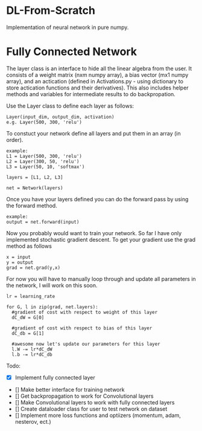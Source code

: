 # DL-From-Scratch
Implementation of neural network in pure numpy.

# Fully Connected Network
The layer class is an interface to hide all the linear algebra from the user. It consists of a weight matrix (nxm numpy array), 
a bias vector (mx1 numpy array), and an actication (defined in Activations.py - using dictionary to store actication functions and their derivatives). This also includes helper methods and variables for intermediate results to do backpropation.

Use the Layer class to define each layer as follows:
    
    Layer(input_dim, output_dim, activation)
    e.g. Layer(500, 300, 'relu')
  
To constuct your network define all layers and put them in an array (in order).
    
    example:
    L1 = Layer(500, 300, 'relu')
    L2 = Layer(300, 50, 'relu')
    L3 = Layer(50, 10, 'softmax')
    
    layers = [L1, L2, L3]
    
    net = Network(layers)
    
    
Once you have your layers defined you can do the forward pass by using the forward method.
  
    example:
    output = net.forward(input)
    
Now you probably would want to train your network. So far I have only implemented stochastic gradient descent.
To get your gradient use the grad method as follows
    
    x = input
    y = output
    grad = net.grad(y,x)
    
 For now you will have to manually loop through and update all parameters in the network, I will work on this soon.
 
    lr = learning_rate
    
    for G, l in zip(grad, net.layers):
      #gradient of cost with respect to weight of this layer
      dC_dW = G[0]
      
      #gradient of cost with respect to bias of this layer
      dC_db = G[1]
      
      #awesome now let's update our parameters for this layer
      l.W -= lr*dC_dW
      l.b -= lr*dC_db
      
      
      
 Todo:
 - [x] Implement fully connected layer
 - [] Make better interface for training network
 - [] Get backpropagation to work for Convolutional layers
 - [] Make Convolutional layers to work with fully connected layers
 - [] Create dataloader class for user to test network on dataset
 - [] Implement more loss functions and optiizers (momentum, adam, nesterov, ect.)
      
      
    
